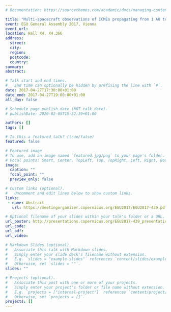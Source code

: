 ```yaml
---
# Documentation: https://sourcethemes.com/academic/docs/managing-content/

title: "Multi-spacecraft observations of ICMEs propagating from 1 AU to 1.5 AU"
event: EGU General Assembly 2017, Vienna
event_url:
location: Hall X4, X4.366
address:
  street:
  city:
  region:
  postcode:
  country:
summary:
abstract:

# Talk start and end times.
#   End time can optionally be hidden by prefixing the line with `#`.
date: 2017-04-27T17:30:00+01:00
date_end: 2017-04-27T19:00:00+01:00
all_day: false

# Schedule page publish date (NOT talk date).
# publishDate: 2020-02-05T15:32:39+01:00

authors: []
tags: []

# Is this a featured talk? (true/false)
featured: false

# Featured image
# To use, add an image named `featured.jpg/png` to your page's folder. 
# Focal points: Smart, Center, TopLeft, Top, TopRight, Left, Right, BottomLeft, Bottom, BottomRight.
image:
  caption: ""
  focal_point: ""
  preview_only: false

# Custom links (optional).
#   Uncomment and edit lines below to show custom links.
links:
 - name: Abstract
   url: https://meetingorganizer.copernicus.org/EGU2017/EGU2017-439.pdf

# Optional filename of your slides within your talk's folder or a URL.
url_poster: http://presentations.copernicus.org/EGU2017-439_presentation.pdf
url_code:
url_pdf:
url_video:

# Markdown Slides (optional).
#   Associate this talk with Markdown slides.
#   Simply enter your slide deck's filename without extension.
#   E.g. `slides = "example-slides"` references `content/slides/example-slides.md`.
#   Otherwise, set `slides = ""`.
slides: ""

# Projects (optional).
#   Associate this post with one or more of your projects.
#   Simply enter your project's folder or file name without extension.
#   E.g. `projects = ["internal-project"]` references `content/project/deep-learning/index.md`.
#   Otherwise, set `projects = []`.
projects: []
---
```

